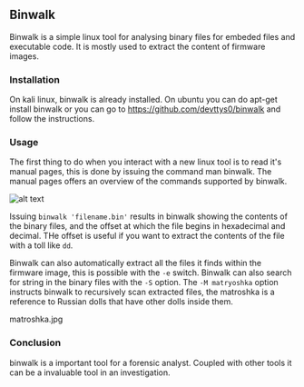 ## Binwalk

Binwalk is a simple linux tool for analysing binary files for embeded files and executable code. It is mostly used to extract the content of firmware images. 

### Installation

On kali linux, binwalk is already installed. On ubuntu you can do apt-get install binwalk or you can go to https://github.com/devttys0/binwalk and follow the instructions.

### Usage

The first thing to do when you interact with a new linux tool is to read it's manual pages, this is done by issuing
the command man binwalk. The manual pages offers an overview of the commands supported by binwalk. 

![alt text](http://imgur.com/RyHN3MY.jpg "Binwalk output")

Issuing `binwalk 'filename.bin'` results in binwalk showing the contents of the binary files, and the offset at which the file begins in hexadecimal and decimal. THe offset is useful if you want to extract the contents of the file with a toll like `dd`.

Binwalk can also automatically extract all the files it finds within the firmware image, this is possible with the `-e` switch. Binwalk can also search for string in the binary files with the `-S` option. The `-M matryoshka` option instructs binwalk to recursively scan extracted files, the matroshka is a reference to Russian dolls that have other dolls inside them. 

matroshka.jpg

### Conclusion
binwalk is a important tool for a forensic analyst. Coupled with other tools it can be a invaluable tool in an investigation. 
